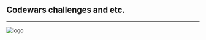 ## **Codewars challenges** and etc.

---

![logo](https://www.codewars.com/users/Siberfox/badges/small)
